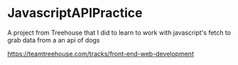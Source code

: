 # JavascriptAPIPractice
A project from Treehouse that I did to learn to work with javascript's fetch to grab data from a an api of dogs


https://teamtreehouse.com/tracks/front-end-web-development
